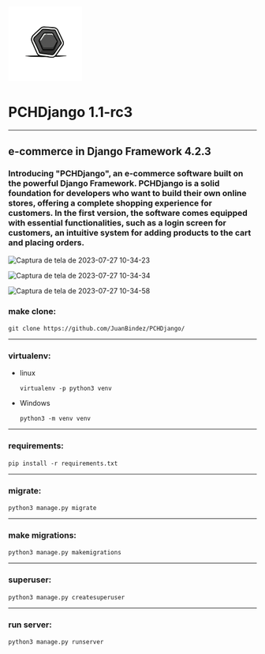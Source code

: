 <h1 align="">
  <img alt="NextLevelWeek" title="#NextLevelWeek" src="PCH.png" width="150px"/> 
   <h1 align="">PCHDjango 1.1-rc3</h1>
</h1>

----------

## e-commerce in Django Framework 4.2.3

### Introducing "PCHDjango", an e-commerce software built on the powerful Django Framework. PCHDjango is a solid foundation for developers who want to build their own online stores, offering a complete shopping experience for customers. In the first version, the software comes equipped with essential functionalities, such as a login screen for customers, an intuitive system for adding products to the cart and placing orders.


![Captura de tela de 2023-07-27 10-34-23](https://github.com/JuanBindez/PyCommerceHub/assets/79322362/0ebcba7f-b91c-442f-95b4-68c7985e318e)


![Captura de tela de 2023-07-27 10-34-34](https://github.com/JuanBindez/PyCommerceHub/assets/79322362/3f362c1e-22a9-46e5-806a-8eb168d6d164)


![Captura de tela de 2023-07-27 10-34-58](https://github.com/JuanBindez/PyCommerceHub/assets/79322362/d8ed7612-f65a-425d-8322-0c24b3e2046a)



### make clone:

    git clone https://github.com/JuanBindez/PCHDjango/

----------

### virtualenv:

- linux

      virtualenv -p python3 venv

- Windows

      python3 -m venv venv

----------
### requirements:


    pip install -r requirements.txt

----------
### migrate:


    python3 manage.py migrate
----------
### make migrations:

    python3 manage.py makemigrations
---------
### superuser:

    python3 manage.py createsuperuser
----------

### run server:

    python3 manage.py runserver



